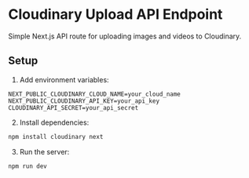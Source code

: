 # Cloudinary Upload API Endpoint

Simple Next.js API route for uploading images and videos to Cloudinary.

## Setup

1. Add environment variables:
```env
NEXT_PUBLIC_CLOUDINARY_CLOUD_NAME=your_cloud_name
NEXT_PUBLIC_CLOUDINARY_API_KEY=your_api_key
CLOUDINARY_API_SECRET=your_api_secret
```

2. Install dependencies:
```bash
npm install cloudinary next
```

3. Run the server:
```bash
npm run dev
```
